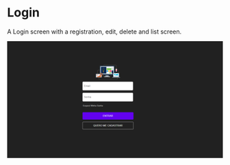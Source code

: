 # Login
A Login screen with a registration, edit, delete and list screen.

![Alt text](https://github.com/allsanto/Login/blob/master/images/LoginComplete.PNG?raw=true)
